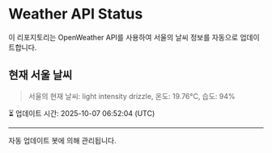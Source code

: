 
# Weather API Status

이 리포지토리는 OpenWeather API를 사용하여 서울의 날씨 정보를 자동으로 업데이트합니다.

## 현재 서울 날씨
> 서울의 현재 날씨: light intensity drizzle, 온도: 19.76°C, 습도: 94%

⏳ 업데이트 시간: 2025-10-07 06:52:04 (UTC)

---
자동 업데이트 봇에 의해 관리됩니다.
